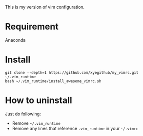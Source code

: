 This is my version of vim configuration.

# Requirement

Anaconda

# Install

    git clone --depth=1 https://github.com/xyegithub/my_vimrc.git  ~/.vim_runtime
    bash ~/.vim_runtime/install_awesome_vimrc.sh

# How to uninstall

Just do following:

*   Remove `~/.vim_runtime`
*   Remove any lines that reference `.vim_runtime` in your `~/.vimrc`
